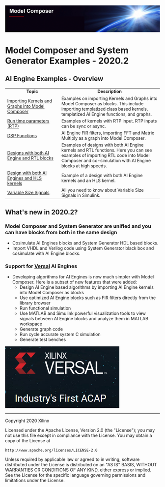 ![](images/model_composer_title.gif)

# Model Composer and System Generator Examples - 2020.2

## AI Engine Examples - Overview

<table style="width:100%">
 <tr>
 <td width="35%" align="center"><b>Topic</b>
 <td width="65%" align="center"><b>Description</b>
 </tr>
 <tr>
 <td align="left">
   <a href="./Importing_AIE_blocks/README.md">Importing Kernels and Graphs into Model Composer</a>
 </td>
 <td>Examples on importing Kernels and Graphs into Model Composer as blocks. This include importing templatized class based kernels, templatized AI Engine functions, and graphs. </td>
 </tr>
 <tr>
 <td align="left">
   <a href="./Run_Time_Parameters/README.md">Run time parameters (RTP)</a>
 </td>
 <td>Examples of kernels with RTP input. RTP inputs can be sync or async. </td>
 </tr>
 <tr>
 <td align="left">
   <a href="./DSPlib/README.md">DSP Functions</a>
 </td>
 <td>AI Engine FIR filters, importing FFT and Matrix Multiply as a graph into Model Composer.</td>
 </tr>
 <tr>
 <td align="left">
   <a href="./AIE_HDL/README.md">Designs with both AI Engine and RTL blocks</a>
 </td>
 <td>Examples of designs with both AI Engine kernels and RTL functions. Here you can see examples of importing RTL code into Model Composer and co-simulation with AI Engine   blocks at high speeds.
 </td>
 </tr>
 <tr>
 <td align="left">
   <a href="./AIE_HLS/README.md">Design with both AI Engines and HLS kernels</a>
 </td>
 <td>Example of a design with both AI Engine kernels and an HLS kernel.
 </td>
 </tr>
 <tr>
 <td align="left">
   <a href="./Variable_Size_Signals/README.md">Variable Size Signals</a>
 </td>
 <td>All you need to know about Variable Size Signals in Simulink.
 </td>
 </tr>
 </table>

## What's new in 2020.2?
### Model Composer and System Generator are unified and you can have blocks from both in the same design
  * Cosimulate AI Engines blocks and System Generator HDL based blocks.
  * Import VHDL and Verilog code using System Generator black box and cosimulate with AI Engine blocks.
  
### Support for [Versal](https://www.xilinx.com/products/silicon-devices/acap/versal.html) AI Engines
* Developing algorithms for AI Engines is now much simpler with Model Composer. Here is a subset of new features that were added:
  * Design AI Engine based algorithms by importing AI Engine kernels into Model Composer as blocks
  * Use optimized AI Engine blocks such as FIR filters directly from the library browser
  * Run functional simulation
  * Use MATLAB and Simulink powerful visualization tools to view signals between AI Engine blocks and analyze them in MATLAB workspace
  * Generate graph code
  * Run cycle accurate system C simulation
  * Generate test benches
  
![](images/versal.PNG)
  
--------------
Copyright 2020 Xilinx

Licensed under the Apache License, Version 2.0 (the "License");
you may not use this file except in compliance with the License.
You may obtain a copy of the License at

    http://www.apache.org/licenses/LICENSE-2.0

Unless required by applicable law or agreed to in writing, software
distributed under the License is distributed on an "AS IS" BASIS,
WITHOUT WARRANTIES OR CONDITIONS OF ANY KIND, either express or implied.
See the License for the specific language governing permissions and
limitations under the License.
